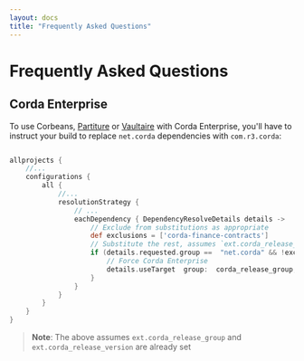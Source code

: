 ```yaml
---
layout: docs
title: "Frequently Asked Questions"
---
```

# Frequently Asked Questions

## Corda Enterprise

To use Corbeans, [Partiture](https://manosbatsis.github.io/partiture/) 
or [Vaultaire](https://manosbatsis.github.io/vaultaire/) with Corda Enterprise, 
you'll have to instruct your build to replace `net.corda` dependencies with `com.r3.corda`:

```groovy

allprojects {
    //...
    configurations {
        all {
            //...
            resolutionStrategy {
                // ...
                eachDependency { DependencyResolveDetails details ->
                    // Exclude from substitutions as appropriate
                    def exclusions = ['corda-finance-contracts']
                    // Substitute the rest, assumes `ext.corda_release_group` and `ext.corda_release_version` are set
                    if (details.requested.group ==  "net.corda" && !exclusions.contains(details.requested.name)) {
                        // Force Corda Enterprise
                        details.useTarget  group:  corda_release_group, name: details.requested.name, version: corda_release_version
                    }
                }
            }
        }
    }
}
```

> __Note__: The above assumes `ext.corda_release_group` and `ext.corda_release_version` are already set